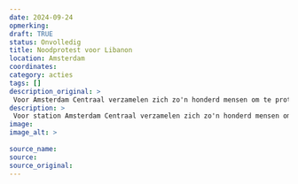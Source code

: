 ```yaml
---
date: 2024-09-24
opmerking: 
draft: TRUE
status: Onvolledig
title: Noodprotest voor Libanon
location: Amsterdam
coordinates: 
category: acties
tags: []
description_original: > 
 Voor Amsterdam Centraal verzamelen zich zo'n honderd mensen om te protesteren tegen de Israëlische aanvallen op Libanon. 
description: > 
 Voor station Amsterdam Centraal verzamelen zich zo'n honderd mensen om te protesteren tegen de zionistische aanvallen op Libanon. 
image: 
image_alt: > 
 
source_name: 
source: 
source_original: 
---
```

